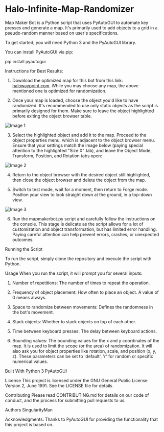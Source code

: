 # Halo-Infinite-Map-Randomizer

Map Maker Bot is a Python script that uses PyAutoGUI to automate key presses and generate a map. It's primarily used to add objects to a grid in a pseudo-random manner based on user's specifications.

To get started, you will need Python 3 and the PyAutoGUI library.

You can install PyAutoGUI via pip:

pip install pyautogui

Instructions for Best Results:

1. Download the optimized map for this bot from this link: [halowaypoint.com](https://www.halowaypoint.com/halo-infinite/ugc/maps/2cc7880e-f7bb-4bb4-9c07-bbb6c6189a07). While you may choose any map, the above-mentioned one is optimized for randomization.

2. Once your map is loaded, choose the object you'd like to have randomized. It's recommended to use only static objects as the script is primarily designed for them. Make sure to leave the object highlighted before exiting the object browser table.

![Image 1](https://github.com/SingularityMan/Halo-Infinite-Map-Randomizer/blob/main/Halo%20Infinite%206_19_2023%209_13_19%20PM.png)

3. Select the highlighted object and add it to the map. Proceed to the object properties menu, which is adjacent to the object browser menu. Ensure that your settings match the image below (paying special attention to the highlighted "Size X" tab), and leave the Object Mode, Transform, Position, and Rotation tabs open:

![Image 2](https://github.com/SingularityMan/Halo-Infinite-Map-Randomizer/blob/main/Halo%20Infinite%206_19_2023%209_13_33%20PM.png)
  
4. Return to the object browser with the desired object still highlighted, then close the object browser and delete the object from the map.

5. Switch to test mode, wait for a moment, then return to Forge mode. Position your view to look straight down at the ground, in a top-down view.

![Image 3](https://github.com/SingularityMan/Halo-Infinite-Map-Randomizer/blob/main/Halo%20Infinite%206_19_2023%209_12_40%20PM.png)

6. Run the mapmakerbot.py script and carefully follow the instructions on the console. This stage is delicate as the script allows for a lot of customization and object transformation, but has limited error handling. Paying careful attention can help prevent errors, crashes, or unexpected outcomes.

Running the Script

To run the script, simply clone the repository and execute the script with Python.

Usage
When you run the script, it will prompt you for several inputs:

1. Number of repetitions: The number of times to repeat the operation.

2. Frequency of object placement: How often to place an object. A value of 0 means always.

3. Space to randomize between movements: Defines the randomness in the bot's movement.

4. Stack objects: Whether to stack objects on top of each other.

5. Time between keyboard presses: The delay between keyboard actions.

6. Bounding values: The bounding values for the x and y coordinates of the map. It is used to limit the scope (or the area) of randomization.
It will also ask you for object properties like rotation, scale, and position (x, y, z). These parameters can be set to 'default', 'r' for random or specific numerical values.

Built With
Python 3
PyAutoGUI

License
This project is licensed under the GNU General Public License Version 2, June 1991. See the LICENSE file for details.

Contributing
Please read CONTRIBUTING.md for details on our code of conduct, and the process for submitting pull requests to us.

Authors
SingularityMan

Acknowledgments:
Thanks to PyAutoGUI for providing the functionality that this project is based on.
